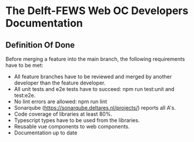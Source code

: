 # The Delft-FEWS Web OC Developers Documentation

## Definition Of Done

Before merging a feature into the main branch, the following requirements have to be met:

- All feature branches have to be reviewed and merged by another developer than the feature developer.
- All unit tests and e2e tests have to succeed: npm run test:unit and test:e2e.
- No lint errors are allowed: npm run lint
- Sonarqube (https://sonarqube.deltares.nl/projects/) reports all A's.
- Code coverage of libraries at least 80%.
- Typescript types have to be used from the libraries.
- Reusable vue components to web components.
- Documentation up to date

